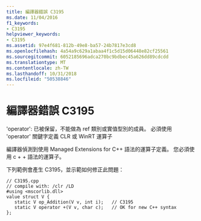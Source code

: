 ```yaml
---
title: 編譯器錯誤 C3195
ms.date: 11/04/2016
f1_keywords:
- C3195
helpviewer_keywords:
- C3195
ms.assetid: 97e4f681-812b-49e8-ba57-24b7817e3cd8
ms.openlocfilehash: 4a54a9c629a1abaa4f1c5d15d06448e82cf25561
ms.sourcegitcommit: 6052185696adca270bc9bdbec45a626dd89cdcdd
ms.translationtype: MT
ms.contentlocale: zh-TW
ms.lasthandoff: 10/31/2018
ms.locfileid: "50538846"
---
```

# <a name="compiler-error-c3195"></a>編譯器錯誤 C3195

'operator': 已被保留，不能做為 ref 類別或實值型別的成員。 必須使用 'operator' 關鍵字定義 CLR 或 WinRT 運算子

編譯器偵測到使用 Managed Extensions for C++ 語法的運算子定義。 您必須使用 c + + 語法的運算子。

下列範例會產生 C3195，並示範如何修正此問題：

```
// C3195.cpp
// compile with: /clr /LD
#using <mscorlib.dll>
value struct V {
   static V op_Addition(V v, int i);   // C3195
   static V operator +(V v, char c);   // OK for new C++ syntax
};
```